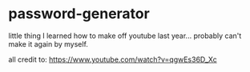 # password-generator
little thing I learned how to make off youtube last year... probably can't make it again by myself.

all credit to: https://www.youtube.com/watch?v=qgwEs36D_Xc
